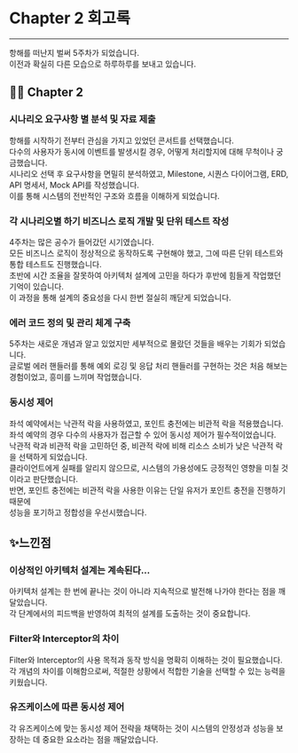 # Chapter 2 회고록

---

항해를 떠난지 벌써 5주차가 되었습니다. <br/>
이전과 확실히 다른 모습으로 하루하루를 보내고 있습니다.

## 🐱‍🏍 Chapter 2
### 시나리오 요구사항 별 분석 및 자료 제출
항해를 시작하기 전부터 관심을 가지고 있었던 콘서트를 선택했습니다. <br/>
다수의 사용자가 동시에 이벤트를 발생시킬 경우, 어떻게 처리할지에 대해 무척이나 궁금했습니다. <br/>
시나리오 선택 후 요구사항을 면밀히 분석하였고, Milestone, 시퀀스 다이어그램, ERD, API 명세서, Mock API를 작성했습니다. <br/>
이를 통해 시스템의 전반적인 구조와 흐름을 이해하게 되었습니다.

### 각 시나리오별 하기 비즈니스 로직 개발 및 단위 테스트 작성 
4주차는 많은 공수가 들어갔던 시기였습니다.<br/> 
모든 비즈니스 로직이 정상적으로 동작하도록 구현해야 했고, 그에 따른 단위 테스트와 통합 테스트도 진행했습니다.<br/>
초반에 시간 조율을 잘못하여 아키텍처 설계에 고민을 하다가 후반에 힘들게 작업했던 기억이 있습니다.<br/>
이 과정을 통해 설계의 중요성을 다시 한번 절실히 깨닫게 되었습니다.<br/>

### 에러 코드 정의 및 관리 체계 구축
5주차는 새로운 개념과 알고 있었지만 세부적으로 몰랐던 것들을 배우는 기회가 되었습니다.<br/>
글로벌 에러 핸들러를 통해 예외 로깅 및 응답 처리 핸들러를 구현하는 것은 처음 해보는 경험이었고, 흥미를 느끼며 작업했습니다.<br/>

### 동시성 제어
좌석 예약에서는 낙관적 락을 사용하였고, 포인트 충전에는 비관적 락을 적용했습니다.<br/>
좌석 예약의 경우 다수의 사용자가 접근할 수 있어 동시성 제어가 필수적이었습니다. <br/>
낙관적 락과 비관적 락을 고민하던 중, 비관적 락에 비해 리소스 소비가 낮은 낙관적 락을 선택하게 되었습니다.<br/>
클라이언트에게 실패를 알리지 않으므로, 시스템의 가용성에도 긍정적인 영향을 미칠 것이라고 판단했습니다. <br/>
반면, 포인트 충전에는 비관적 락을 사용한 이유는 단일 유저가 포인트 충전을 진행하기 때문에<br/>
성능을 포기하고 정합성을 우선시했습니다.

## ✨느낀점
### 이상적인 아키텍처 설계는 계속된다...
아키텍처 설계는 한 번에 끝나는 것이 아니라 지속적으로 발전해 나가야 한다는 점을 깨달았습니다.<br/>
각 단계에서의 피드백을 반영하여 최적의 설계를 도출하는 것이 중요합니다.

### Filter와 Interceptor의 차이
Filter와 Interceptor의 사용 목적과 동작 방식을 명확히 이해하는 것이 필요했습니다.<br/>
각 개념의 차이를 이해함으로써, 적절한 상황에서 적합한 기술을 선택할 수 있는 능력을 키웠습니다.

### 유즈케이스에 따른 동시성 제어
각 유즈케이스에 맞는 동시성 제어 전략을 채택하는 것이 시스템의 안정성과 성능을 보장하는 데 중요한 요소라는 점을 깨달았습니다. <br/>
